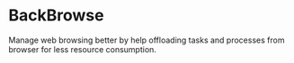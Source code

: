 # BackBrowse
Manage web browsing better by help offloading tasks and processes from browser for less resource consumption.
